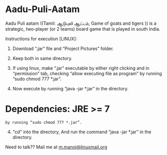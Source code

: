 ﻿Aadu-Puli-Aatam
===============

Aadu Puli aatam ((Tamil: ஆடுபுலி ஆட்டம், Game of goats and tigers )) is a strategic, two-player (or 2 teams) board game that is played in south India.



Instructions for execution [LINUX]:
1. Download “.jar” file and “Project Pictures” folder.

2. Keep both in same directory.

3. If using linux, make “.jar” executable by either right clicking and    in “permission” tab, checking “allow executing file as program” 
by running “sudo chmod 777 *.jar”.
4. Now execute by running “java -jar *.jar” in the directory.

Dependencies:
	JRE >= 7
=======
	by running “sudo chmod 777 *.jar”.

4. "cd" into the directory, And run the command “java -jar *.jar” in the directory.


Need to talk??
	Mail me at m.manoj@linuxmail.org

	    	 
	
